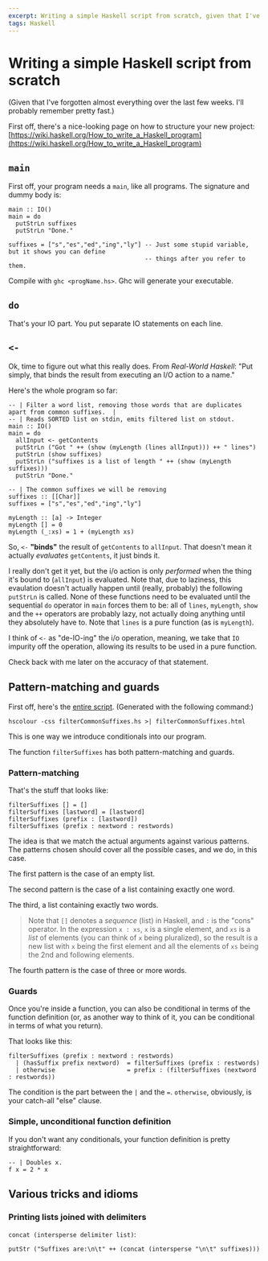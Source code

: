 ```yaml
---
excerpt: Writing a simple Haskell script from scratch, given that I've forgotten almost everything over the last few weeks
tags: Haskell
---
```

Writing a simple Haskell script from scratch
============================================

(Given that I've forgotten almost everything over the last few weeks.  I'll probably remember pretty fast.)

First off, there's a nice-looking page on how to structure your new project:
[https://wiki.haskell.org/How_to_write_a_Haskell_program](https://wiki.haskell.org/How_to_write_a_Haskell_program)

`main`
------

First off, your program needs a `main`, like all programs.  The signature and dummy body is:

~~~
main :: IO()
main = do
  putStrLn suffixes
  putStrLn "Done."

suffixes = ["s","es","ed","ing","ly"] -- Just some stupid variable, but it shows you can define
                                      -- things after you refer to them. 
~~~

Compile with `ghc <progName.hs>`. Ghc will generate your executable.

`do`
----

That's your IO part.  You put separate IO statements on each line.

`<-`
----

Ok, time to figure out what this really does.  From _Real-World Haskell_: "Put simply, that binds the result from
executing an I/O action to a name."

Here's the whole program so far:

~~~
-- | Filter a word list, removing those words that are duplicates apart from common suffixes.  |
-- | Reads SORTED list on stdin, emits filtered list on stdout.
main :: IO()
main = do
  allInput <- getContents
  putStrLn ("Got " ++ (show (myLength (lines allInput))) ++ " lines")
  putStrLn (show suffixes)
  putStrLn ("suffixes is a list of length " ++ (show (myLength suffixes)))
  putStrLn "Done."

-- | The common suffixes we will be removing
suffixes :: [[Char]]
suffixes = ["s","es","ed","ing","ly"] 

myLength :: [a] -> Integer
myLength [] = 0
myLength (_:xs) = 1 + (myLength xs)
~~~

So, `<-` **"binds"** the result of `getContents` to `allInput`.  That doesn't mean it actually *evaluates*
`getContents`, it just binds it.

I really don't get it yet, but the i/o action is only _performed_ when the thing it's bound to (`allInput`) is
evaluated.  Note that, due to laziness, this evaulation doesn't actually happen until (really, probably) the following
`putStrLn` is called.  None of these functions need to be evaluated until the sequential `do` operator in `main` forces
them to be: all of `lines`, `myLength`, `show` and the `++` operators are probably lazy, not actually doing anything
until they absolutely have to.  Note that `lines` is a pure function (as is `myLength`).

I think of `<-` as "de-IO-ing" the i/o operation, meaning, we take that `IO` impurity off the operation, allowing its
results to be used in a pure function.

Check back with me later on the accuracy of that statement.

Pattern-matching and guards
---------------------------

First off, here's the [entire script](/haskell/filterCommonSuffixes.html). (Generated with the following command:)

~~~
hscolour -css filterCommonSuffixes.hs >| filterCommonSuffixes.html
~~~

This is one way we introduce conditionals into our program.

The function `filterSuffixes` has both pattern-matching and guards.

### Pattern-matching

That's the stuff that looks like:

~~~
filterSuffixes [] = []
filterSuffixes [lastword] = [lastword]
filterSuffixes (prefix : [lastword])
filterSuffixes (prefix : nextword : restwords)
~~~

The idea is that we match the actual arguments against various patterns.  The patterns chosen should cover all the
possible cases, and we do, in this case.

The first pattern is the case of an empty list.

The second pattern is the case of a list containing exactly one word.

The third, a list containing exactly two words.

> Note that `[]` denotes a *sequence* (list) in Haskell, and `:` is the "cons" operator.  In the expression `x : xs`,
  `x` is a single element, and `xs` is a *list* of elements (you can think of `x` being pluralized), so the result is a
  new list with `x` being the first element and all the elements of `xs` being the 2nd and following elements.

The fourth pattern is the case of three or more words.

### Guards

Once you're inside a function, you can also be conditional in terms of the function definition (or, as another way to
think of it, you can be conditional in terms of what you return).

That looks like this:

~~~
filterSuffixes (prefix : nextword : restwords)
  | (hasSuffix prefix nextword)  = filterSuffixes (prefix : restwords)
  | otherwise                    = prefix : (filterSuffixes (nextword : restwords))
~~~

The condition is the part between the `|` and the `=`.  `otherwise`, obviously, is your catch-all "else" clause.

### Simple, unconditional function definition

If you don't want any conditionals, your function definition is pretty straightforward:

~~~
-- | Doubles x.
f x = 2 * x
~~~

Various tricks and idioms
-------------------------

### Printing lists joined with delimiters

`concat (intersperse delimiter list)`:

~~~
putStr ("Suffixes are:\n\t" ++ (concat (intersperse "\n\t" suffixes)))
~~~
